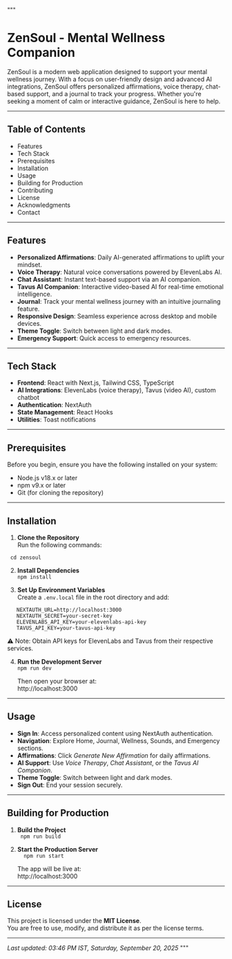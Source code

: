 """
# ZenSoul - Mental Wellness Companion

ZenSoul is a modern web application designed to support your mental wellness journey. With a focus on user-friendly design and advanced AI integrations, ZenSoul offers personalized affirmations, voice therapy, chat-based support, and a journal to track your progress. Whether you're seeking a moment of calm or interactive guidance, ZenSoul is here to help.  

---

## Table of Contents
- Features
- Tech Stack
- Prerequisites
- Installation
- Usage
- Building for Production
- Contributing
- License
- Acknowledgments
- Contact

---

## Features
- **Personalized Affirmations**: Daily AI-generated affirmations to uplift your mindset.  
- **Voice Therapy**: Natural voice conversations powered by ElevenLabs AI.  
- **Chat Assistant**: Instant text-based support via an AI companion.  
- **Tavus AI Companion**: Interactive video-based AI for real-time emotional intelligence.  
- **Journal**: Track your mental wellness journey with an intuitive journaling feature.  
- **Responsive Design**: Seamless experience across desktop and mobile devices.  
- **Theme Toggle**: Switch between light and dark modes.  
- **Emergency Support**: Quick access to emergency resources.  

---

## Tech Stack
- **Frontend**: React with Next.js, Tailwind CSS, TypeScript  
- **AI Integrations**: ElevenLabs (voice therapy), Tavus (video AI), custom chatbot  
- **Authentication**: NextAuth  
- **State Management**: React Hooks  
- **Utilities**: Toast notifications  

---

## Prerequisites
Before you begin, ensure you have the following installed on your system:
- Node.js v18.x or later  
- npm v9.x or later  
- Git (for cloning the repository)  

---

## Installation

1. **Clone the Repository**  
   Run the following commands:  
  ``` git clone https://github.com/your-username/zensoul.git  
   cd zensoul
  ```

2. **Install Dependencies**  
  ``` npm install  ```

3. **Set Up Environment Variables**  
   Create a `.env.local` file in the root directory and add:  
```
   NEXTAUTH_URL=http://localhost:3000  
   NEXTAUTH_SECRET=your-secret-key  
   ELEVENLABS_API_KEY=your-elevenlabs-api-key  
   TAVUS_API_KEY=your-tavus-api-key  
```
   ⚠️ Note: Obtain API keys for ElevenLabs and Tavus from their respective services.  

4. **Run the Development Server**  
  ``` npm run dev  ```

   Then open your browser at:  
   http://localhost:3000  
---

## Usage
- **Sign In**: Access personalized content using NextAuth authentication.  
- **Navigation**: Explore Home, Journal, Wellness, Sounds, and Emergency sections.  
- **Affirmations**: Click *Generate New Affirmation* for daily affirmations.  
- **AI Support**: Use *Voice Therapy*, *Chat Assistant*, or the *Tavus AI Companion*.  
- **Theme Toggle**: Switch between light and dark modes.  
- **Sign Out**: End your session securely.  

---

## Building for Production
1. **Build the Project**  
 ```  npm run build  ```

2. **Start the Production Server**  
```   npm run start  ```

   The app will be live at:  
   http://localhost:3000  

---

## License
This project is licensed under the **MIT License**.  
You are free to use, modify, and distribute it as per the license terms.  

 
---

_Last updated: 03:46 PM IST, Saturday, September 20, 2025_
"""
